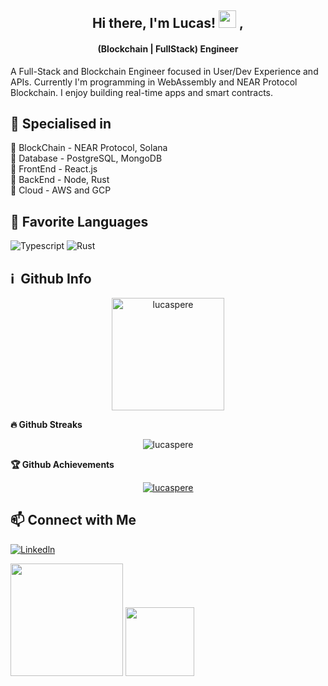 <h2 align="center">
  Hi there, I'm Lucas! <img src="https://media.giphy.com/media/hvRJCLFzcasrR4ia7z/giphy.gif" width="28"> ,
</h2>

<h4 align='center'>
  (Blockchain | FullStack) Engineer
</h4>


A Full-Stack and Blockchain Engineer focused in User/Dev Experience and APIs. Currently I'm programming in WebAssembly and NEAR Protocol Blockchain.</h3>
I enjoy building real-time apps and smart contracts.

## 🥇 Specialised in
<p> 🔸 BlockChain - NEAR Protocol, Solana
<br>🔸 Database - PostgreSQL, MongoDB
<br>🔸 FrontEnd - React.js
<br>🔸 BackEnd - Node, Rust
<br>🔸 Cloud - AWS and GCP
<p>
  
## 🚀 Favorite Languages
![Typescript](https://img.shields.io/badge/typescript-%23000000.svg?style=for-the-badge&logo=typescript)
![Rust](https://img.shields.io/badge/rust-%23000000.svg?style=for-the-badge&logo=rust&logoColor=white)

<h2>ℹ️ &nbsp;Github Info</h2>
<p align="center"><img height="180em" src="https://github-readme-stats.vercel.app/api?username=lucaspere&hide_border=true&count_private=true&show_icons=true&theme=radical" alt="lucaspere" align = "center"/>
 <summary><b>🔥 Github Streaks</b></summary>
<p align="center"><img src="https://github-readme-streak-stats.herokuapp.com/?user=lucaspere&theme=black-ice&hide_border=true&stroke=0000&background=0D1117&ring=e05397&fire=e05397&currStreakLabel=e05397" alt="lucaspere" /></p>

 <summary><b>🏆 Github Achievements</b></summary>
<p align="center"> <a href="https://github.com/TopCodeBeast"><img src="https://github-profile-trophy.vercel.app/?username=lucaspere&margin-w=5&theme=radical" alt="lucaspere" /></a> </p>
  
## 📫 Connect with Me
[![Linkedln](https://img.shields.io/badge/LinkedIn-0077B5?style=for-the-badge&logo=linkedin&logoColor=white)](https://www.linkedin.com/in/lucasfap/)

  <img height="180em" src="https://github-readme-stats.vercel.app/api?username=lucaspere&show_icons=true&theme=cobalt"/>
  <img height="110em" src="https://github-readme-stats.vercel.app/api/top-langs/?username=lucaspere&layout=compact&theme=cobalt"/>
